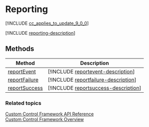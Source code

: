 # Reporting

[!INCLUDE [cc_applies_to_update_9_0_0](../../../includes/cc_applies_to_update_9_0_0.md)]

[!INCLUDE [reporting-description](includes/reporting-description.md)]

## Methods

|Method | Description | 
| ------|-------------|
|[reportEvent](reporting/reportevent.md)|[!INCLUDE [reportevent-description](reporting/includes/reportevent-description.md)]|
|[reportFailure](reporting/reportfailure.md)|[!INCLUDE [reportfailure-description](reporting/includes/reportfailure-description.md)]|
|[reportSuccess](reporting/reportsuccess.md)|[!INCLUDE [reportsuccess-description](reporting/includes/reportsuccess-description.md)]|

### Related topics

[Custom Control Framework API Reference](index.md)<br />
[Custom Control Framework Overview](../custom-control-framework-overview.md)